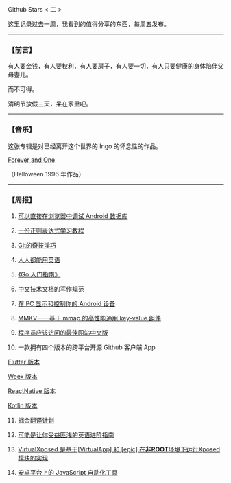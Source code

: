 Github Stars < 二 >

这里记录过去一周，我看到的值得分享的东西，每周五发布。

---

### 【前言】

有人要金钱，有人要权利，有人要房子，有人要一切，有人只要健康的身体陪伴父母妻儿。

而不可得。

清明节放假三天，呆在家里吧。

---

### 【音乐】

这张专辑是对已经离开这个世界的 Ingo 的怀念性的作品。

[Forever and One](https://music.163.com/#/song?id=1425151&userid=34152901)

（Helloween 1996 年作品）

---

### 【周报】

1. [可以直接在浏览器中调试 Android 数据库](https://github.com/amitshekhariitbhu/Android-Debug-Database)

2. [一份正则表达式学习教程](https://github.com/ziishaned/learn-regex/blob/master/translations/README-cn.md)

3. [Git的奇技淫巧](https://github.com/521xueweihan/git-tips)

4. [人人都能用英语](https://github.com/xiaolai/everyone-can-use-english)

5. [《Go 入门指南》](https://github.com/unknwon/the-way-to-go_ZH_CN)

6. [中文技术文档的写作规范](https://github.com/ruanyf/document-style-guide)

7. [在 PC 显示和控制你的 Android 设备](https://github.com/Genymobile/scrcpy)

8. [MMKV——基于 mmap 的高性能通用 key-value 组件](https://github.com/Tencent/MMKV/blob/master/readme_cn.md)

9. [程序员应该访问的最佳网站中文版](https://github.com/tuteng/Best-websites-a-programmer-should-visit-zh#news)

10. 一款拥有四个版本的跨平台开源 Github 客户端 App

[Flutter 版本](https://github.com/CarGuo/gsy_github_app_flutter)

[Weex 版本](https://github.com/CarGuo/GSYGithubAppWeex) 

[ReactNative 版本](https://github.com/CarGuo/GSYGithubApp) 

[Kotlin 版本](https://github.com/CarGuo/GSYGithubAppKotlin) 

11. [掘金翻译计划](https://github.com/xitu/gold-miner)

12. [可能是让你受益匪浅的英语进阶指南](https://github.com/byoungd/English-level-up-tips-for-Chinese)

13. [VirtualXposed 是基于[VirtualApp] 和 [epic] 在**非ROOT**环境下运行Xposed模块的实现](https://github.com/android-hacker/VirtualXposed/blob/vxp/CHINESE.md)

14. [安卓平台上的 JavaScript 自动化工具](https://github.com/hyb1996/Auto.js)


